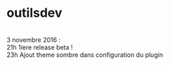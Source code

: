 # outilsdev

<br>
3 novembre 2016 : <br>
21h 1iere release beta ! <br>
23h Ajout theme sombre dans configuration du plugin<br>
